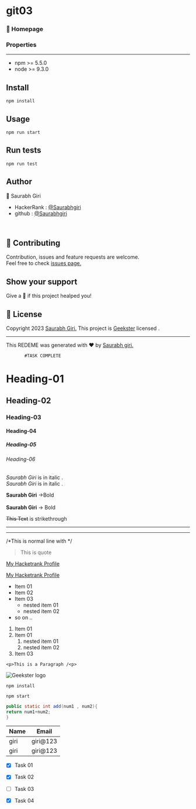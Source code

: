 # git03
 ### :house_with_garden: Homepage
 
 ### Properties
 ---
 * npm >= 5.5.0
 * node >= 9.3.0

 
 ## Install
 
 ```
 npm install
 ```
 ## Usage
 
 ```
 npm run start
 ```
 ## Run tests
 
 ```
 npm run test
 ```
 ## Author
 
 :bust_in_silhouette: Saurabh Giri
 * HackerRank : [@Saurabhgiri](https://www.hackerrank.com/saurabhgiriltp?hr_r=1 "Hackerrank")
 * github : [@Saurabhgiri](https://github.com/SaurabhGiri16/git03/blob/main/README.md "github")
 <br>
 
 ## :handshake: Contributing
 
 Contribution, issues and feature requests are welcome.
 <br>
 Feel free to check [issues page.](https://www.geekster.in/)
 <br> 
 
 ## Show your support

Give a :star2: if this project healped you!

## :memo: License

Copyright 2023 [Saurabh Giri.](https://www.linkedin.com/in/saurabh-giri-982a16229)
This project is [Geekster](https://www.geekster.in/) licensed .

___
This REDEME was generated with :heart: by [Saurabh giri.](www.linkedin.com/in/saurabh-giri-982a16229)




           #TASK COMPLETE
 
 



























<!-- Headings (H1 - H6)/ markup language has some headings h1 to h6 . h1 is the largest heading and h6 is the smallest heading  -->

# Heading-01
## Heading-02
### Heading-03
#### Heading-04
##### Heading-05
###### Heading-06


<!-- if we want to write some text/words in differnt form(like italic) , so we have to follow some instruction that shows in next 2-3 lines -->
<!-- br tag is use for next line -->
*Saurabh Giri* is in italic .<br>
_Saurabh Giri_ is in italic .

<!-- for strong and bold text -->

**Saurabh Giri** ->Bold <br><br>
__Saurabh Giri__ -> Bold

<!-- Strikethrough -->
~~This Text~~ is strikethrough 

<!-- Horizontal Rule-->
---

___

<!-- if we want to cover any text with '*' -->
/*This is normal line with */

<!--Blockquote -->
>This is quote 

<!-- Links -->
[My Hacketrank Profile](https://www.hackerrank.com/saurabhgiriltp?hr_r=1)

<!-- i want to show my name , whenever my cursor is on link -->

[My Hacketrank Profile](https://www.hackerrank.com/saurabhgiriltp?hr_r=1 "Saurabh Giri")

<!-- Unordered list -->
* Item 01
* Item 02
* Item 03
   * nested item 01
   * nested item 02
* so on ..

<!-- OL -->
1. Item 01 
2. Item 01
   1. nested item 01 
   2. nested item 02
1. Item 03

<!-- Inline Code Block -->

`<p>This is a Paragraph /<p>`

<!-- Image --> 
![Geekster logo](https://images.yourstory.com/cs/images/companies/c35bc9859526-IMG08431-1633319245285.jpg?fm=auto&ar=1:1&mode=fill&fill=solid&fill-color=fff "Geekster")

<!-- code blochs-->
```
npm install

npm start

```
<!-- to highlighted some codes , generally we use to write language name -->
```java
public static int add(num1 , num2){
return num1+num2;
}

```

<!-- tables -->

| Name | Email       |
| ---- | ----------- |
| giri | giri@123    |
| giri | giri@123    |


<!-- Task list -->
* [x] Task 01
* [x] Task 02
* [ ] Task 03
* [x] Task 04






 




